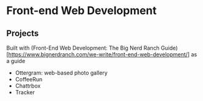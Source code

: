 # Front-end Web Development

## Projects

Built with (Front-End Web Development: The Big Nerd Ranch Guide)[https://www.bignerdranch.com/we-write/front-end-web-development/] as a guide

- Ottergram: web-based photo gallery
- CoffeeRun
- Chattrbox
- Tracker

